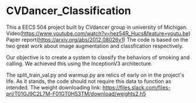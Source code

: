 # CVDancer_Classification
This a EECS 504 project built by CVdancer group in university of Michigan.
Video(https://www.youtube.com/watch?v=hez54R_Hucs&feature=youtu.be)
Paper report(https://arxiv.org/abs/2012.08026v1)
The code is based on the two great work about image augmentation and classfication respectively.

Our objective is to create a system to classify the behaviors of smoking and calling.
We achieved this using the InceptionV3 architecture.

The split_train_val.py and warmup.py are relics of early on in the project's life.
As it stands, the code should not require this data to function as intended.
The weight downloading link: https://files.slack.com/files-pri/T01GJ9C2L7M-F01GT0H53TM/download/weights2.h5
